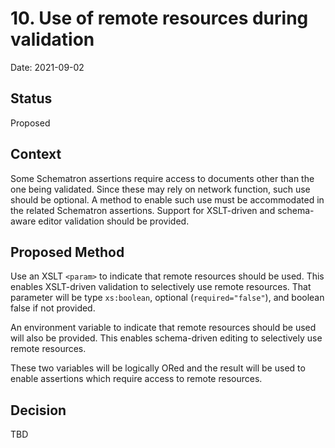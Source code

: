 # 10. Use of remote resources during validation

Date: 2021-09-02

## Status

Proposed

## Context

Some Schematron assertions require access to documents other than the one being validated.
Since these may rely on network function, such use should be optional.
A method to enable such use must be accommodated in the related Schematron assertions.
Support for XSLT-driven and schema-aware editor validation should be provided.

## Proposed Method

Use an XSLT `<param>` to indicate that remote resources should be used.
This enables XSLT-driven validation to selectively use remote resources.
That parameter will be type `xs:boolean`, optional (`required="false"`), 
and boolean false if not provided.

An environment variable to indicate that remote resources should be used will also be provided.
This enables schema-driven editing to selectively use remote resources.

These two variables will be logically ORed and the result will be used to enable 
assertions which require access to remote resources.

## Decision

TBD
